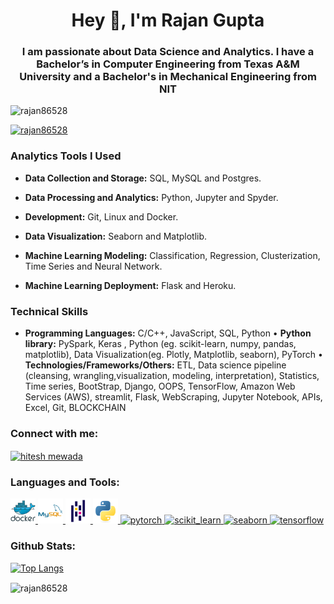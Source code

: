 <h1 align="center">Hey 👋, I'm Rajan Gupta</h1>

<h3 align="center">I am passionate about Data Science and Analytics. I have a Bachelor’s in Computer Engineering from Texas A&M University and a Bachelor's in Mechanical Engineering from NIT</h3>

<p align="left"> <img src="https://komarev.com/ghpvc/?username=rajan86528&label=Profile%20views&color=0e75b6&style=flat" alt="rajan86528" /> </p>

<p align="left"> <a href="https://github.com/ryo-ma/github-profile-trophy"><img src="https://github-profile-trophy.vercel.app/?username=rajan86528" alt="rajan86528" /></a> </p>


### Analytics Tools I Used

* **Data Collection and Storage:** SQL, MySQL and Postgres.

* **Data Processing and Analytics:** Python, Jupyter and Spyder.

* **Development:** Git, Linux and Docker.

* **Data Visualization:** Seaborn and Matplotlib.

* **Machine Learning Modeling:** Classification, Regression, Clusterization, Time Series and Neural Network.

* **Machine Learning Deployment:** Flask and Heroku.


### Technical Skills
* **Programming Languages:** C/C++, JavaScript, SQL, Python
• **Python library:** PySpark, Keras , Python (eg. scikit-learn, numpy, pandas, matplotlib), Data Visualization(eg. Plotly, Matplotlib, seaborn), PyTorch
• **Technologies/Frameworks/Others:** ETL, Data science pipeline (cleansing, wrangling,visualization, modeling, interpretation), Statistics, Time series, BootStrap, Django, OOPS, TensorFlow, Amazon Web Services (AWS), streamlit, Flask, WebScraping, Jupyter Notebook, APIs, Excel, Git, BLOCKCHAIN




<h3 align="left">Connect with me:</h3>

<p align="center">

<a href="https://www.linkedin.com/in/rajan-gupta-01371b216/" target="blank"><img align="center" src="https://raw.githubusercontent.com/rahuldkjain/github-profile-readme-generator/master/src/images/icons/Social/linked-in-alt.svg" alt="hitesh mewada" height="30" width="40" /></a>

</p>

<h3 align="left">Languages and Tools:</h3>
<p align="left">  <a href="https://www.docker.com/" target="_blank" rel="noreferrer"> <img src="https://raw.githubusercontent.com/devicons/devicon/master/icons/docker/docker-original-wordmark.svg" alt="docker" width="40" height="40"/> </a> <a href="https://www.mysql.com/" target="_blank" rel="noreferrer"> <img src="https://raw.githubusercontent.com/devicons/devicon/master/icons/mysql/mysql-original-wordmark.svg" alt="mysql" width="40" height="40"/> </a> <a href="https://pandas.pydata.org/" target="_blank" rel="noreferrer"> <img src="https://raw.githubusercontent.com/devicons/devicon/2ae2a900d2f041da66e950e4d48052658d850630/icons/pandas/pandas-original.svg" alt="pandas" width="40" height="40"/> </a> <a href="https://www.python.org/" target="_blank" rel="noreferrer">
  <img src="https://raw.githubusercontent.com/devicons/devicon/master/icons/python/python-original.svg" alt="python" width="40" height="40"/> </a> <a href="https://pytorch.org/" target="_blank" rel="noreferrer"> <img src="https://www.vectorlogo.zone/logos/pytorch/pytorch-icon.svg" alt="pytorch" width="40" height="40"/> </a> <a href="https://scikit-learn.org/" target="_blank" rel="noreferrer"> <img src="https://upload.wikimedia.org/wikipedia/commons/0/05/Scikit_learn_logo_small.svg" alt="scikit_learn" width="40" height="40"/> </a> <a href="https://seaborn.pydata.org/" target="_blank" rel="noreferrer"> <img src="https://seaborn.pydata.org/_images/logo-mark-lightbg.svg" alt="seaborn" width="40" height="40"/> </a> <a href="https://www.tensorflow.org/" target="_blank" rel="noreferrer"> <img src="https://www.vectorlogo.zone/logos/tensorflow/tensorflow-icon.svg" alt="tensorflow" width="40" height="40"/> </a> </p>



### Github Stats:

[![Top Langs](https://github-readme-stats.vercel.app/api/top-langs/?username=rajan86528)](https://github.com/rajan86528/github-readme-stats) 

<p><img align="center" src="https://github-readme-streak-stats.herokuapp.com/?user=natnew&" alt="rajan86528" /></p>
